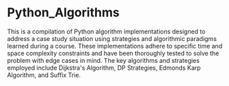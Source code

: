 # Python_Algorithms
This is a compilation of Python algorithm implementations designed to address a case study situation using strategies and algorithmic paradigms learned during a course.
These implementations adhere to specific time and space complexity constraints and have been thoroughly tested to solve the problem with edge cases in mind. The key algorithms and strategies employed include Dijkstra's Algorithm, DP Strategies, Edmonds Karp Algorithm, and Suffix Trie.
